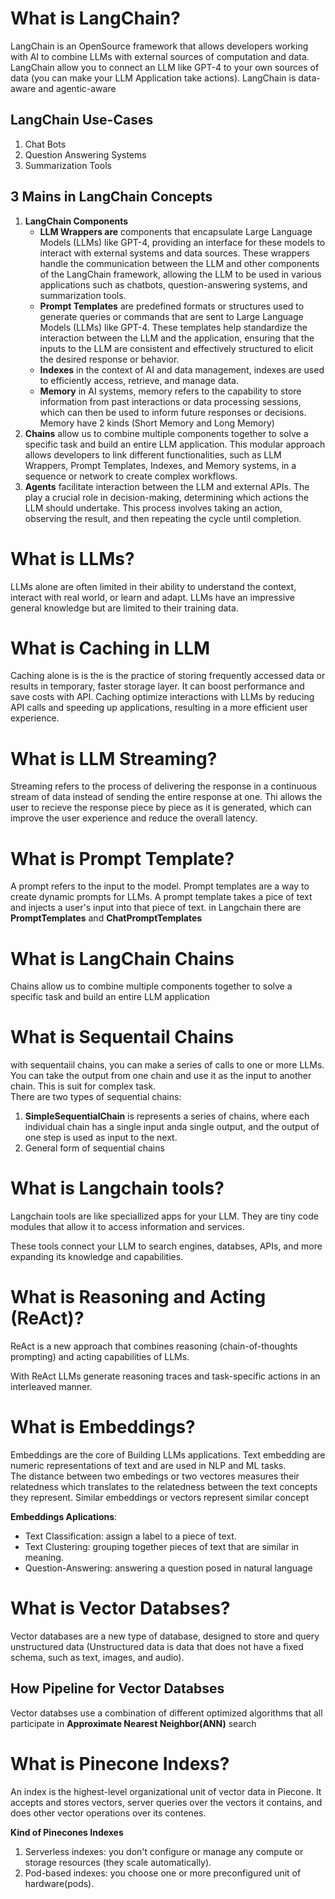 # What is LangChain?

LangChain is an OpenSource framework that allows developers working with AI to combine LLMs with external sources of computation and data. LangChain allow you to connect an LLM like GPT-4 to your own sources of data (you can make your LLM Application take actions). LangChain is data-aware and agentic-aware

## LangChain Use-Cases

1. Chat Bots
2. Question Answering Systems
3. Summarization Tools

## 3 Mains in LangChain Concepts

1. **LangChain Components**
   - **LLM Wrappers are** components that encapsulate Large Language Models (LLMs) like GPT-4, providing an interface for these models to interact with external systems and data sources. These wrappers handle the communication between the LLM and other components of the LangChain framework, allowing the LLM to be used in various applications such as chatbots, question-answering systems, and summarization tools.
   - **Prompt Templates** are predefined formats or structures used to generate queries or commands that are sent to Large Language Models (LLMs) like GPT-4. These templates help standardize the interaction between the LLM and the application, ensuring that the inputs to the LLM are consistent and effectively structured to elicit the desired response or behavior.
   - **Indexes** in the context of AI and data management, indexes are used to efficiently access, retrieve, and manage data.
   - **Memory** in AI systems, memory refers to the capability to store information from past interactions or data processing sessions, which can then be used to inform future responses or decisions. Memory have 2 kinds (Short Memory and Long Memory)
2. **Chains** allow us to combine multiple components together to solve a specific task and build an entire LLM application. This modular approach allows developers to link different functionalities, such as LLM Wrappers, Prompt Templates, Indexes, and Memory systems, in a sequence or network to create complex workflows.
3. **Agents** facilitate interaction between the LLM and external APIs. The play a crucial role in decision-making, determining which actions the LLM should undertake. This process involves taking an action, observing the result, and then repeating the cycle until completion.

# What is LLMs?

LLMs alone are often limited in their ability to understand the context, interact with real world, or learn and adapt. LLMs have an impressive general knowledge but are limited to their training data.

# What is Caching in LLM

Caching alone is is the is the practice of storing frequently accessed data or results in temporary, faster storage layer. It can boost performance and save costs with API. Caching optimize interactions with LLMs by reducing API calls and speeding up applications, resulting in a more efficient user experience.

# What is LLM Streaming?

Streaming refers to the process of delivering the response in a continuous stream of data instead of sending the entire response at one. Thi allows the user to recieve the response piece by piece as it is generated, which can improve the user experience and reduce the overall latency.

# What is Prompt Template?

A prompt refers to the input to the model. Prompt templates are a way to create dynamic prompts for LLMs. A prompt template takes a pice of text and injects a user's input into that piece of text. in Langchain there are **PromptTemplates** and **ChatPromptTemplates**

# What is LangChain Chains

Chains allow us to combine multiple components together to solve a specific task and build an entire LLM application

# What is Sequentail Chains

with sequentaiil chains, you can make a series of calls to one or more LLMs. You can take the output from one chain and use it as the input to another chain. This is suit for complex task.  
There are two types of sequential chains:

1. **SimpleSequentialChain** is represents a series of chains, where each individual chain has a single input anda single output, and the output of one step is used as input to the next.
2. General form of sequential chains

# What is Langchain tools?

Langchain tools are like speciallized apps for your LLM. They are tiny code modules that allow it to access information and services.

These tools connect your LLM to search engines, databses, APIs, and more expanding its knowledge and capabilities.

# What is Reasoning and Acting (ReAct)?

ReAct is a new approach that combines reasoning (chain-of-thoughts prompting) and acting capabilities of LLMs.

With ReAct LLMs generate reasoning traces and task-specific actions in an interleaved manner.

# What is Embeddings?

Embeddings are the core of Building LLMs applications. Text embedding are numeric representations of text and are used in NLP and ML tasks.  
The distance between two embedings or two vectores measures their relatedness which translates to the relatedness between the text concepts they represent. Similar embeddings or vectors represent similar concept

**Embeddings Aplications**:

- Text Classification: assign a label to a piece of text.
- Text Clustering: grouping together pieces of text that are similar in meaning.
- Question-Answering: answering a question posed in natural language

# What is Vector Databses?

Vector databases are a new type of database, designed to store and query unstructured data (Unstructured data is data that does not have a fixed schema, such as text, images, and audio).

## How Pipeline for Vector Databses

Vector databses use a combination of different optimized algorithms that all participate in **Approximate Nearest Neighbor(ANN)** search

# What is Pinecone Indexs?

An index is the highest-level organizational unit of vector data in Piecone.
It accepts and stores vectors, server queries over the vectors it contains, and does other vector operations over its contenes.

**Kind of Pinecones Indexes**

1. Serverless indexes: you don't configure or manage any compute or storage resources (they scale automatically).
2. Pod-based indexes: you choose one or more preconfigured unit of hardware(pods).
